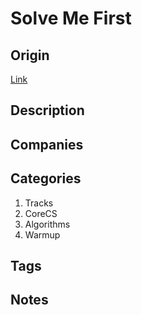 # Solve Me First

## Origin

[Link](https://www.hackerrank.com/challenges/solve-me-first)

## Description

## Companies

## Categories

1. Tracks
1. CoreCS
1. Algorithms
1. Warmup

## Tags

## Notes